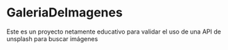 # GaleriaDeImagenes
Este es un proyecto netamente educativo para validar el uso de una API de unsplash para buscar imágenes
